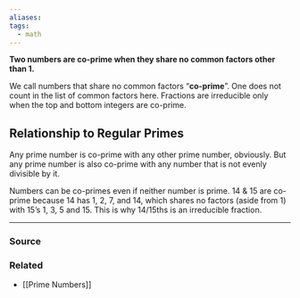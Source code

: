 ```yaml
---
aliases: 
tags:
  - math
---
```

**Two numbers are co-prime when they share no common factors other than 1.**

We call numbers that share no common factors “**co-prime**”. One does not count in the list of common factors here. Fractions are irreducible only when the top and bottom integers are co-prime. 

## Relationship to Regular Primes

Any prime number is co-prime with any other prime number, obviously. But any prime number is also co-prime with any number that is not evenly divisible by it. 

Numbers can be co-primes even if neither number is prime. 14 & 15 are co-prime because 14 has 1, 2, 7, and 14, which shares no factors (aside from 1) with 15’s 1, 3, 5 and 15. This is why 14/15ths is an irreducible fraction.

---

### Source


### Related
- [[Prime Numbers]]